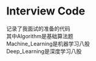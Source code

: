 # Interview Code
记录了我面试的准备的代码  
其中Algorithm是基础算法题  
Machine_Learning是机器学习八股  
Deep_Learning是深度学习八股  
